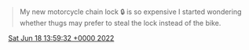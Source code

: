 > My new motorcycle chain lock 🔒 is so expensive I started wondering whether thugs may prefer to steal the lock instead of the bike\.

<img src="../../media/tweet.ico" width="12" /> [Sat Jun 18 13:59:32 +0000 2022](https://twitter.com/DromerDenker/status/1538159482861232128)
